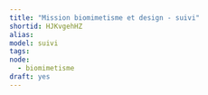 ```yaml
---
title: "Mission biomimetisme et design - suivi"
shortid: HJKvgehHZ
alias:
model: suivi
tags:
node: 
  - biomimetisme
draft: yes
---
```

